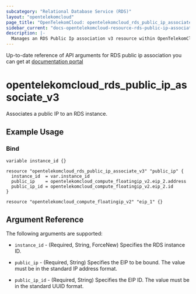 ```yaml
---
subcategory: "Relational Database Service (RDS)"
layout: "opentelekomcloud"
page_title: "OpenTelekomCloud: opentelekomcloud_rds_public_ip_associate_v3"
sidebar_current: "docs-opentelekomcloud-resource-rds-public-ip-associate-v3"
description: |-
  Manages an RDS Public Ip association v3 resource within OpenTelekomCloud.
---
```


Up-to-date reference of API arguments for RDS public ip association you can get at
[documentation portal](https://docs.otc.t-systems.com/relational-database-service/api-ref/api_v3_recommended/db_instance_management/binding_and_unbinding_an_eip.html#rds-05-0009)

# opentelekomcloud_rds_public_ip_associate_v3

Associates a public IP to an RDS instance.

## Example Usage

### Bind

```hcl
variable instance_id {}

resource "opentelekomcloud_rds_public_ip_associate_v3" "public_ip" {
  instance_id  = var.instance_id
  public_ip    = opentelekomcloud_compute_floatingip_v2.eip_2.address
  public_ip_id = opentelekomcloud_compute_floatingip_v2.eip_2.id
}

resource "opentelekomcloud_compute_floatingip_v2" "eip_1" {}
```

## Argument Reference

The following arguments are supported:

* `instance_id` - (Required, String, ForceNew) Specifies the RDS instance ID.

* `public_ip` - (Required, String) Specifies the EIP to be bound. The value must be in the standard IP address format.

* `public_ip_id` - (Required, String) Specifies the EIP ID. The value must be in the standard UUID format.
